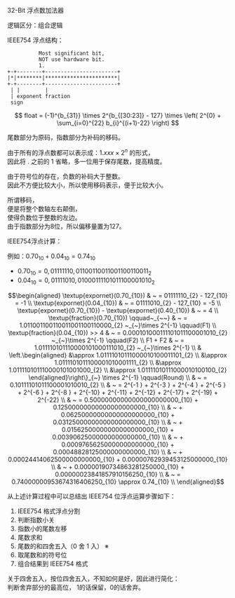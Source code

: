 32-Bit 浮点数加法器

逻辑区分：组合逻辑

IEEE754 浮点结构：

              Most significant bit,     
              NOT use hardware bit.     
              1.                         
    +-+--------+-----------------------+ 
    |*|********|***********************| 
    +-+--------+-----------------------+ 
     | |        |                        
     | exponent fraction                 
     sign                                

$$
float = (-1)^{b_{31}} \times 2^{b_{[30:23]} - 127} \times \left( 2^{0} + \sum_{i=0}^{22} b_{i}^{(i+1)-22} \right)
$$

尾数部分为原码，指数部分为补码的移码。

由于所有的浮点数都可以表示成：$`1.xxx \times 2^{n}`$ 的形式， \
因此将 $`.`$ 之前的 $`1`$ 省略，多一位用于保存尾数，提高精度。

由于符号位的存在，负数的补码大于整数。 \
因此不方便比较大小，所以使用移码表示，便于比较大小。

所谓移码， \
便是将整个数轴左右颠倒， \
使得负数位于整数的左边。 \
由于指数部分为8位，所以偏移量置为127。

IEEE754浮点计算：

例如：$`0.70_{10} + 0.04_{10} = 0.74_{10}`$
- $`0.70_{10} = 0,01111110,01100110011001100110011_{2}`$
- $`0.04_{10} = 0,01111010,01000111101011100001010_{2}`$ 

```math
\begin{aligned}
                                    \textup{expornet}(0.70_{10}) & ~ = 01111110_{2} - 127_{10} = -1 \\
                                    \textup{expornet}(0.04_{10}) & ~ = 01111010_{2} - 127_{10} = -5 \\
     \textup{expornet}(0.70_{10}) - \textup{expornet}(0.40_{10}) & ~ = 4 \\
                       \textup{fraction}(0.70_{10}) \qquad~_{~~} & ~ = 1.011001100110011001100110000_{2} ~_{~}\times 2^{-1} \qquad(F1) \\
                       \textup{fraction}(0.04_{10}) >> 4         & ~ = 0.000101000111101011100001010_{2} ~_{~}\times 2^{-1} \qquad(F2) \\
                                                         F1 + F2 & ~ = 1.011110101110000101000111010_{2} ~_{~}\times 2^{-1} \\
                                                                 & \left.\begin{aligned}
                                                                        &\approx 1.01111010111000010100011101_{2} \\
                                                                        &\approx 1.0111101011100001010001111_{2}  \\
                                                                        &\approx 1.011110101110000101001000_{2}   \\
                                                                        &\approx 1.01111010111000010100100_{2}    
                                                                    \end{aligned}\right\}_{~} \times 2^{-1} \qquad(Round) \\
                                                                 & ~ = 0.10111101011100001010010_{2} \\
                                                                 & ~ = 2^{-1 } + 2^{-3 } + 2^{-4 } + 2^{-5 } + 2^{-6 } + 2^{-8 } 
                                                                     + 2^{-10} + 2^{-11} + 2^{-12} + 2^{-17} + 2^{-19} + 2^{-22} \\
                                                                 & ~ = 0.50000000000000000000000_{10} + 0.12500000000000000000000_{10} \\
                                                                 & ~ + 0.06250000000000000000000_{10} + 0.03125000000000000000000_{10} \\
                                                                 & ~ + 0.01562500000000000000000_{10} + 0.00390625000000000000000_{10} \\
                                                                 & ~ + 0.00097656250000000000000_{10} + 0.00048828125000000000000_{10} \\
                                                                 & ~ + 0.00024414062500000000000_{10} + 0.00000762939453125000000_{10} \\
                                                                 & ~ + 0.00000190734863281250000_{10} + 0.00000023841857910156250_{10} \\
                                                                 & ~ = 0.74000000953674316406250_{10} \approx 0.74_{10} \\
\end{aligned}
```

从上述计算过程中可以总结出 IEEE754 位浮点运算步骤如下：
1. IEEE754 格式浮点分割
2. 判断指数小关
3. 指数小的尾数左移
4. 尾数求和
5. 尾数的和四舍五入（$`0`$ 舍 $`1`$ 入） ※
6. 取尾数和的符号位
7. 组合结果到 IEEE754 格式

关于四舍五入，按位四舍五入，不知如何是好，因此进行简化： \
判断舍弃部分的最高位， $`1`$的话保留，$`0`$的话舍弃。
